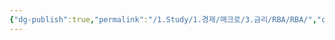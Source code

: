 ```yaml
---
{"dg-publish":true,"permalink":"/1.Study/1.경제/매크로/3.금리/RBA/RBA/","created":"2024-12-11T17:03:57.626+09:00","updated":"2025-06-03T20:07:19.785+09:00"}
---
```


